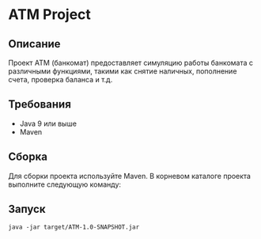 # ATM Project

## Описание
Проект ATM (банкомат) предоставляет симуляцию работы банкомата с различными функциями, такими как снятие наличных, пополнение счета, проверка баланса и т.д.

## Требования
- Java 9 или выше
- Maven

## Сборка
Для сборки проекта используйте Maven. В корневом каталоге проекта выполните следующую команду:

## Запуск
```
java -jar target/ATM-1.0-SNAPSHOT.jar
